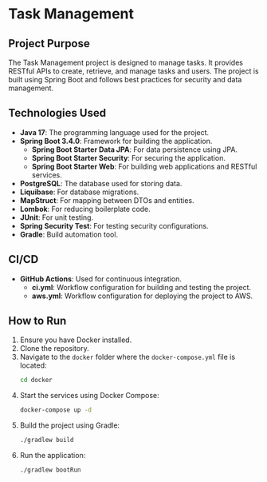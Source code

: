 # Task Management

## Project Purpose

The Task Management project is designed to manage tasks. It provides RESTful APIs to create, retrieve, and manage tasks and users. The project is built using Spring Boot and follows best practices for security and data management.

## Technologies Used

- **Java 17**: The programming language used for the project.
- **Spring Boot 3.4.0**: Framework for building the application.
    - **Spring Boot Starter Data JPA**: For data persistence using JPA.
    - **Spring Boot Starter Security**: For securing the application.
    - **Spring Boot Starter Web**: For building web applications and RESTful services.
- **PostgreSQL**: The database used for storing data.
- **Liquibase**: For database migrations.
- **MapStruct**: For mapping between DTOs and entities.
- **Lombok**: For reducing boilerplate code.
- **JUnit**: For unit testing.
- **Spring Security Test**: For testing security configurations.
- **Gradle**: Build automation tool.

## CI/CD

- **GitHub Actions**: Used for continuous integration.
    - **ci.yml**: Workflow configuration for building and testing the project.
    - **aws.yml**: Workflow configuration for deploying the project to AWS.

## How to Run

1. Ensure you have Docker installed.
2. Clone the repository.
3. Navigate to the `docker` folder where the `docker-compose.yml` file is located:
   ```sh
   cd docker
   ```
4. Start the services using Docker Compose:
   ```sh
   docker-compose up -d
   ```
5. Build the project using Gradle:
   ```sh
   ./gradlew build
   ```
6. Run the application:
   ```sh
   ./gradlew bootRun
   ```
